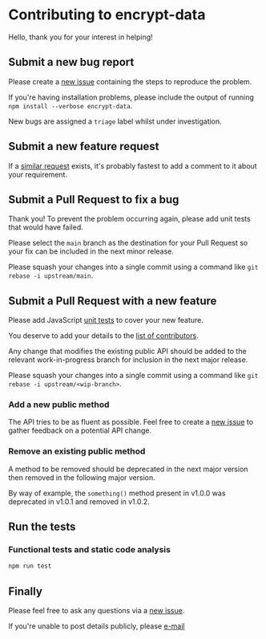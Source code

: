 # Contributing to encrypt-data

Hello, thank you for your interest in helping!

## Submit a new bug report

Please create a [new issue](https://github.com/tanishq-singh-2301/encrypt-data/issues/new) containing the steps to reproduce the problem.

If you're having installation problems, please include the output of running `npm install --verbose encrypt-data`.

New bugs are assigned a `triage` label whilst under investigation.

## Submit a new feature request

If a [similar request](https://github.com/tanishq-singh-2301/encrypt-data/labels/enhancement) exists,
it's probably fastest to add a comment to it about your requirement.

## Submit a Pull Request to fix a bug

Thank you! To prevent the problem occurring again, please add unit tests that would have failed.

Please select the `main` branch as the destination for your Pull Request so your fix can be included in the next minor release.

Please squash your changes into a single commit using a command like `git rebase -i upstream/main`.

## Submit a Pull Request with a new feature

Please add JavaScript [unit tests](https://github.com/tanishq-singh-2301/encrypt-data/tree/main/test) to cover your new feature.

You deserve to add your details to the [list of contributors](https://github.com/tanishq-singh-2301/encrypt-data/blob/main/package.json#L6).

Any change that modifies the existing public API should be added to the relevant work-in-progress branch for inclusion in the next major release.

Please squash your changes into a single commit using a command like `git rebase -i upstream/<wip-branch>`.

### Add a new public method

The API tries to be as fluent as possible.
Feel free to create a [new issue](https://github.com/tanishq-singh-2301/encrypt-data/issues/new) to gather feedback on a potential API change.

### Remove an existing public method

A method to be removed should be deprecated in the next major version then removed in the following major version.

By way of example, the `something()` method present in v1.0.0 was deprecated in v1.0.1 and removed in v1.0.2.

## Run the tests

### Functional tests and static code analysis

```sh
npm run test
```

## Finally

Please feel free to ask any questions via a
[new issue](https://github.com/tanishq-singh-2301/encrypt-data/issues/new).

If you're unable to post details publicly, please
[e-mail](https://github.com/tanishq-singh-2301/encrypt-data/blob/main/package.json#L5)